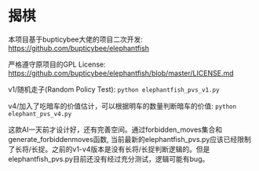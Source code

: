 # 揭棋

本项目基于bupticybee大佬的项目二次开发: https://github.com/bupticybee/elephantfish

严格遵守原项目的GPL License: https://github.com/bupticybee/elephantfish/blob/master/LICENSE.md

v1/随机走子(Random Policy Test): `python elephantfish_pvs_v1.py`

v4/加入了吃暗车的价值估计，可以根据明车的数量判断暗车的价值: `python elephant_pvs_v4.py`

这款AI一天前才设计好，还有完善空间。通过forbidden_moves集合和generate_forbiddenmoves函数, 当前最新的elephantfish_pvs.py应该已经限制了长将/长捉。之前的v1-v4版本是没有长将/长捉判断逻辑的。但是elephantfish_pvs.py目前还没有经过充分测试，逻辑可能有bug。


